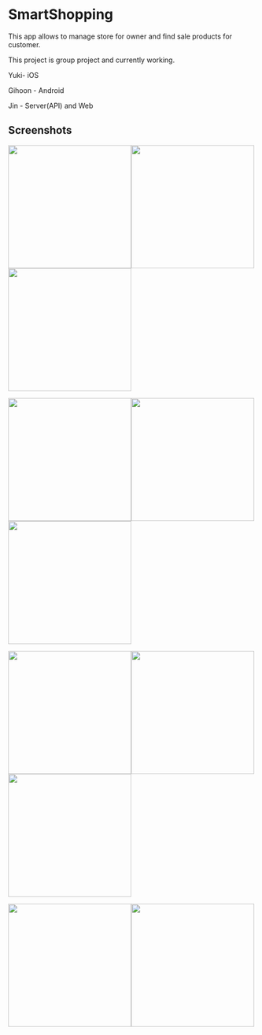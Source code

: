# SmartShopping
This app allows to manage store for owner and find sale products for customer.

This project is group project and currently working.

Yuki- iOS

Gihoon - Android

Jin - Server(API) and Web



## Screenshots

<img src="https://user-images.githubusercontent.com/55505154/135710141-208d6926-27d7-48f5-93e2-09c861ef8a8c.png" width="250"><img src="https://user-images.githubusercontent.com/55505154/135710151-208d1864-1504-4921-ad8e-4a3211192039.png" width="250"><img src="https://user-images.githubusercontent.com/55505154/135710162-c480e973-1bdb-4efd-b8be-fa1238e0201a.png" width="250">

<img src="https://user-images.githubusercontent.com/55505154/135710184-9e4cf910-cadc-45ff-9a74-85fa9040ae83.png" width="250"><img src="https://user-images.githubusercontent.com/55505154/135710188-86459d14-8d49-461a-b67e-bd5dc5d56ab2.png" width="250"><img src="https://user-images.githubusercontent.com/55505154/135710196-2304f707-324e-443e-b64d-2acf11c95bc9.png" width="250">


<img src="https://user-images.githubusercontent.com/55505154/135710205-88d72e1c-223e-400e-8249-16322cdeb0f2.png" width="250"><img src="https://user-images.githubusercontent.com/55505154/135710212-03d0af68-4e11-43ff-a914-82292929dad7.png" width="250"><img src="https://user-images.githubusercontent.com/55505154/135710218-988daaff-18ff-4ef0-b836-8ef2c0be4291.png" width="250">

<img src="https://user-images.githubusercontent.com/55505154/135710214-255af176-c396-4b03-bf39-be4c5c8ace71.png" width="250"><img src="https://user-images.githubusercontent.com/55505154/135710236-6ae729fa-5b9f-4388-a5ad-0ba4f6cc9863.png" width="250">


